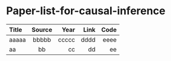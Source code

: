 # Paper-list-for-causal-inference

| Title | Source | Year |  Link | Code |
| :--- | :---: | ---: |  ---: | ---: |
| aaaaa | bbbbb | ccccc |  dddd | eeee |
| aa | bb | cc |  dd | ee |
